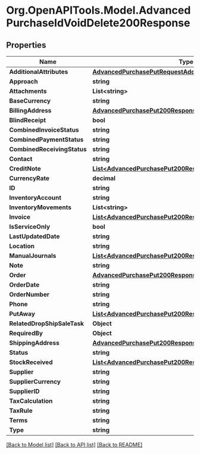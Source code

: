 # Org.OpenAPITools.Model.AdvancedPurchaseIdVoidDelete200Response

## Properties

Name | Type | Description | Notes
------------ | ------------- | ------------- | -------------
**AdditionalAttributes** | [**AdvancedPurchasePutRequestAdditionalAttributes**](AdvancedPurchasePutRequestAdditionalAttributes.md) |  | [optional] 
**Approach** | **string** |  | [optional] 
**Attachments** | **List&lt;string&gt;** |  | [optional] 
**BaseCurrency** | **string** |  | [optional] 
**BillingAddress** | [**AdvancedPurchasePut200ResponseBillingAddress**](AdvancedPurchasePut200ResponseBillingAddress.md) |  | [optional] 
**BlindReceipt** | **bool** |  | [optional] 
**CombinedInvoiceStatus** | **string** |  | [optional] 
**CombinedPaymentStatus** | **string** |  | [optional] 
**CombinedReceivingStatus** | **string** |  | [optional] 
**Contact** | **string** |  | [optional] 
**CreditNote** | [**List&lt;AdvancedPurchasePut200ResponseCreditNoteInner&gt;**](AdvancedPurchasePut200ResponseCreditNoteInner.md) |  | [optional] 
**CurrencyRate** | **decimal** |  | [optional] 
**ID** | **string** |  | [optional] 
**InventoryAccount** | **string** |  | [optional] 
**InventoryMovements** | **List&lt;string&gt;** |  | [optional] 
**Invoice** | [**List&lt;AdvancedPurchasePut200ResponseInvoiceInner&gt;**](AdvancedPurchasePut200ResponseInvoiceInner.md) |  | [optional] 
**IsServiceOnly** | **bool** |  | [optional] 
**LastUpdatedDate** | **string** |  | [optional] 
**Location** | **string** |  | [optional] 
**ManualJournals** | [**List&lt;AdvancedPurchasePut200ResponseManualJournalsInner&gt;**](AdvancedPurchasePut200ResponseManualJournalsInner.md) |  | [optional] 
**Note** | **string** |  | [optional] 
**Order** | [**AdvancedPurchasePut200ResponseOrder**](AdvancedPurchasePut200ResponseOrder.md) |  | [optional] 
**OrderDate** | **string** |  | [optional] 
**OrderNumber** | **string** |  | [optional] 
**Phone** | **string** |  | [optional] 
**PutAway** | [**List&lt;AdvancedPurchasePut200ResponseManualJournalsInner&gt;**](AdvancedPurchasePut200ResponseManualJournalsInner.md) |  | [optional] 
**RelatedDropShipSaleTask** | **Object** |  | [optional] 
**RequiredBy** | **Object** |  | [optional] 
**ShippingAddress** | [**AdvancedPurchasePut200ResponseShippingAddress**](AdvancedPurchasePut200ResponseShippingAddress.md) |  | [optional] 
**Status** | **string** |  | [optional] 
**StockReceived** | [**List&lt;AdvancedPurchasePut200ResponseManualJournalsInner&gt;**](AdvancedPurchasePut200ResponseManualJournalsInner.md) |  | [optional] 
**Supplier** | **string** |  | [optional] 
**SupplierCurrency** | **string** |  | [optional] 
**SupplierID** | **string** |  | [optional] 
**TaxCalculation** | **string** |  | [optional] 
**TaxRule** | **string** |  | [optional] 
**Terms** | **string** |  | [optional] 
**Type** | **string** |  | [optional] 

[[Back to Model list]](../README.md#documentation-for-models) [[Back to API list]](../README.md#documentation-for-api-endpoints) [[Back to README]](../README.md)

